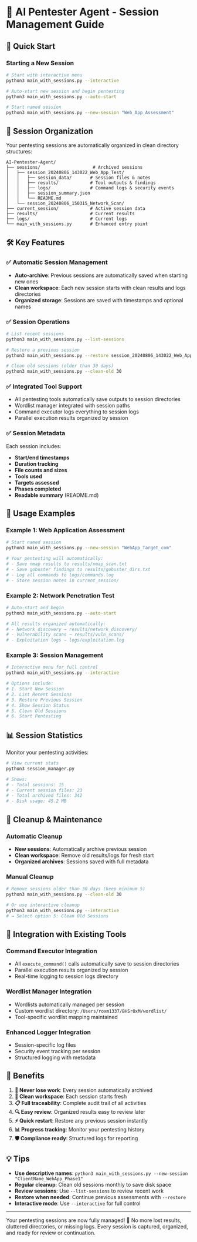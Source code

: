 # 🤖 AI Pentester Agent - Session Management Guide

## 🚀 Quick Start

### Starting a New Session
```bash
# Start with interactive menu
python3 main_with_sessions.py --interactive

# Auto-start new session and begin pentesting
python3 main_with_sessions.py --auto-start

# Start named session
python3 main_with_sessions.py --new-session "Web_App_Assessment"
```

## 📁 Session Organization

Your pentesting sessions are automatically organized in clean directory structures:

```
AI-Pentester-Agent/
├── sessions/                    # Archived sessions
│   ├── session_20240806_143022_Web_App_Test/
│   │   ├── session_data/       # Session files & notes
│   │   ├── results/            # Tool outputs & findings
│   │   ├── logs/               # Command logs & security events
│   │   ├── session_summary.json
│   │   └── README.md
│   └── session_20240806_150315_Network_Scan/
├── current_session/            # Active session data
├── results/                    # Current results
├── logs/                       # Current logs
└── main_with_sessions.py       # Enhanced entry point
```

## 🛠️ Key Features

### ✅ **Automatic Session Management**
- **Auto-archive**: Previous sessions are automatically saved when starting new ones
- **Clean workspace**: Each new session starts with clean results and logs directories
- **Organized storage**: Sessions are saved with timestamps and optional names

### ✅ **Session Operations**
```bash
# List recent sessions
python3 main_with_sessions.py --list-sessions

# Restore a previous session
python3 main_with_sessions.py --restore session_20240806_143022_Web_App_Test

# Clean old sessions (older than 30 days)
python3 main_with_sessions.py --clean-old 30
```

### ✅ **Integrated Tool Support**
- All pentesting tools automatically save outputs to session directories
- Wordlist manager integrated with session paths
- Command executor logs everything to session logs
- Parallel execution results organized by session

### ✅ **Session Metadata**
Each session includes:
- **Start/end timestamps**
- **Duration tracking** 
- **File counts and sizes**
- **Tools used**
- **Targets assessed**
- **Phases completed**
- **Readable summary** (README.md)

## 🎯 Usage Examples

### Example 1: Web Application Assessment
```bash
# Start named session
python3 main_with_sessions.py --new-session "WebApp_Target_com"

# Your pentesting will automatically:
# - Save nmap results to results/nmap_scan.txt
# - Save gobuster findings to results/gobuster_dirs.txt  
# - Log all commands to logs/commands.log
# - Store session notes in current_session/
```

### Example 2: Network Penetration Test
```bash
# Auto-start and begin
python3 main_with_sessions.py --auto-start

# All results organized automatically:
# - Network discovery → results/network_discovery/
# - Vulnerability scans → results/vuln_scans/
# - Exploitation logs → logs/exploitation.log
```

### Example 3: Session Management
```bash
# Interactive menu for full control
python3 main_with_sessions.py --interactive

# Options include:
# 1. Start New Session
# 2. List Recent Sessions  
# 3. Restore Previous Session
# 4. Show Session Status
# 5. Clean Old Sessions
# 6. Start Pentesting
```

## 📊 Session Statistics

Monitor your pentesting activities:
```bash
# View current stats
python3 session_manager.py

# Shows:
# - Total sessions: 15
# - Current session files: 23
# - Total archived files: 342
# - Disk usage: 45.2 MB
```

## 🧹 Cleanup & Maintenance

### Automatic Cleanup
- **New sessions**: Automatically archive previous session
- **Clean workspace**: Remove old results/logs for fresh start  
- **Organized archives**: Sessions saved with full metadata

### Manual Cleanup
```bash
# Remove sessions older than 30 days (keep minimum 5)
python3 main_with_sessions.py --clean-old 30

# Or use interactive cleanup
python3 main_with_sessions.py --interactive
# → Select option 5: Clean Old Sessions
```

## 🔧 Integration with Existing Tools

### Command Executor Integration
- All `execute_command()` calls automatically save to session directories
- Parallel execution results organized by session
- Real-time logging to session logs directory

### Wordlist Manager Integration  
- Wordlists automatically managed per session
- Custom wordlist directory: `/Users/roxm1337/BHSrOxM/wordlist/`
- Tool-specific wordlist mapping maintained

### Enhanced Logger Integration
- Session-specific log files
- Security event tracking per session
- Structured logging with metadata

## 🎉 Benefits

1. **🔄 Never lose work**: Every session automatically archived
2. **🧹 Clean workspace**: Each session starts fresh  
3. **📋 Full traceability**: Complete audit trail of all activities
4. **🔍 Easy review**: Organized results easy to review later
5. **⚡ Quick restart**: Restore any previous session instantly
6. **📊 Progress tracking**: Monitor your pentesting history
7. **🛡️ Compliance ready**: Structured logs for reporting

## 💡 Tips

- **Use descriptive names**: `python3 main_with_sessions.py --new-session "ClientName_WebApp_Phase1"`
- **Regular cleanup**: Clean old sessions monthly to save disk space
- **Review sessions**: Use `--list-sessions` to review recent work  
- **Restore when needed**: Continue previous assessments with `--restore`
- **Interactive mode**: Use `--interactive` for full control

---

Your pentesting sessions are now fully managed! 🎯 No more lost results, cluttered directories, or missing logs. Every session is captured, organized, and ready for review or continuation.
